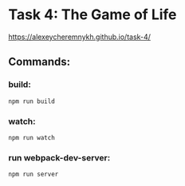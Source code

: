 # Task 4: The Game of Life
https://alexeycheremnykh.github.io/task-4/

## Commands:
### build:
`npm run build`
### watch:
`npm run watch`
### run webpack-dev-server:
`npm run server`
